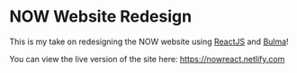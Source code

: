 # NOW Website Redesign

This is my take on redesigning the NOW website using [ReactJS](https://reactjs.org/) and [Bulma](https://bulma.io/)!

You can view the live version of the site here: https://nowreact.netlify.com
